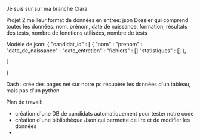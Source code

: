 Je suis sur sur ma branche Clara

Projet 2
meilleur format de données en entrée: json
Dossier qui comprend toutes les données: nom, prénom, date de naissance, formation, résultats des tests,
                                         nombre de fonctions utilisées, nombre de tests


Modèle de json:
{
    "candidat_id" : [
        {
            "nom" :
            "prenom" :
            "date_de_naissance" :
            "date_entretien" :
            "fichiers" :
                []
            "statistiques" :
                []
        },

    ]
}


Dash : crée des pages net sur notre pc
       récupère les données d'un tableau, mais pas d'un python


Plan de travail:
- création d'une DB de candidats automatiquement pour tester notre code
- création d'une bibliothèque Json qui permette de lire et de modifier les données
-
